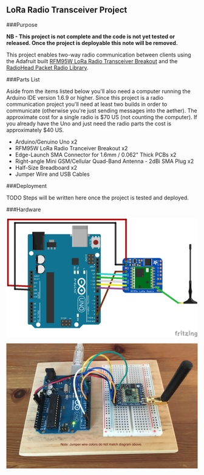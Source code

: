 ## LoRa Radio Transceiver Project

###Purpose

**NB - This project is not complete and the code is not yet tested or released. Once the project is deployable this note will be removed.**

This project enables two-way radio communication between clients using the Adafruit built [RFM95W LoRa Radio Transceiver Breakout](https://www.adafruit.com/products/3072) and the [RadioHead Packet Radio Library](http://www.airspayce.com/mikem/arduino/RadioHead/index.html).

###Parts List

Aside from the items listed below you'll also need a computer running the Arduino IDE version 1.6.9 or higher. Since this project is a radio communication project you'll need at least two builds in order to communicate (otherwise you're just sending messages into the aether). The approximate cost for a single radio is $70 US (not counting the computer). If you already have the Uno and just need the radio parts the cost is approximately $40 US.

*	Arduino/Genuino Uno x2
*	RFM95W LoRa Radio Tranceiver Breakout x2
*	Edge-Launch SMA Connector for 1.6mm / 0.062" Thick PCBs x2
*	Right-angle Mini GSM/Cellular Quad-Band Antenna - 2dBi SMA Plug x2
*	Half-Size Breadboard x2
*	Jumper Wire and USB Cables

###Deployment

TODO Steps will be written here once the project is tested and deployed.

###Hardware

![LoRa Packet Radio](LoRaRadioRXClientHardware.png)

![LoRa Packet Radio Photo](LoRaRadioRXClientHardware.JPG)